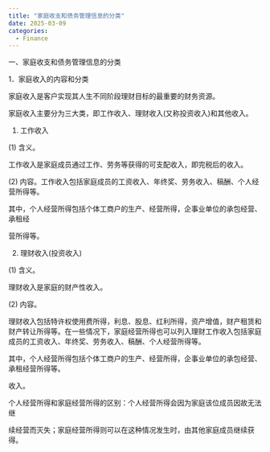 ```yaml
---
title: "家庭收支和债务管理信息的分类"
date: 2025-03-09
categories:
  - Finance
---
```


一、家庭收支和债务管理信息的分类

1．家庭收入的内容和分类

家庭收入是客户实现其人生不同阶段理财目标的最重要的财务资源。

家庭收入主要分为三大类，即工作收入、理财收入(又称投资收入)和其他收入。

<!-- more -->

1) 工作收入

(1) 含义。

工作收入是家庭成员通过工作、劳务等获得的可支配收入，即完税后的收入。

(2) 内容。工作收入包括家庭成员的工资收入、年终奖、劳务收入、稿酬、个人经营所得等。

其中，个人经营所得包括个体工商户的生产、经营所得，企事业单位的承包经营、承租经

营所得等。

2) 理财收入(投资收入)

(1) 含义。

理财收入是家庭的财产性收入。

(2) 内容。

理财收入包括特许权使用费所得，利息、股息、红利所得，资产增值，财产租赁和财产转让所得等。在一些情况下，家庭经营所得也可以列入理财工作收入包括家庭成员的工资收入、年终奖、劳务收入、稿酬、个人经营所得等。

其中，个人经营所得包括个体工商户的生产、经营所得，企事业单位的承包经营、承租经营所得等。

收入。

个人经营所得和家庭经营所得的区别：个人经营所得会因为家庭该位成员因故无法继

续经营而灭失；家庭经营所得则可以在这种情况发生时，由其他家庭成员继续获得。